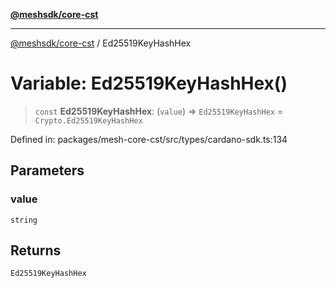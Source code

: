 [**@meshsdk/core-cst**](../README.md)

***

[@meshsdk/core-cst](../globals.md) / Ed25519KeyHashHex

# Variable: Ed25519KeyHashHex()

> `const` **Ed25519KeyHashHex**: (`value`) => `Ed25519KeyHashHex` = `Crypto.Ed25519KeyHashHex`

Defined in: packages/mesh-core-cst/src/types/cardano-sdk.ts:134

## Parameters

### value

`string`

## Returns

`Ed25519KeyHashHex`
